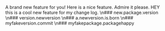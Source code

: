 
A brand new feature for you!
Here is a nice feature. Admire it please.
HEY this is a cool new feature for my change log.
\n### new.package.version
\n### version.newversion
\n### a.newversion.is.born
\n### myfakeversion.commit
\n### myfakepackage.packagehappy
